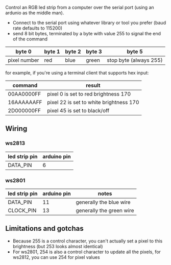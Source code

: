 Control an RGB led strip from a computer over the serial port (using an ardunio as the middle man).

* Connect to the serial port using whatever library or tool you prefer (baud rate defaults to 115200)
* send 8 bit bytes, terminated by a byte with value 255 to signal the end of the command 


| byte 0        | byte 1 | byte 2 | byte 3 | byte 5                 |
| ------------- | ------ | ------ | ------ | ---------------------- |
| pixel number  | red    | blue   |  green | stop byte (always 255) |


for example, if you're using a terminal client that supports hex input:

| command     | result                                  | 
| ----------- | ------                                  |
| 00AA0000FF  | pixel 0 is set to red brightness 170    |
| 16AAAAAAFF  | pixel 22 is set to white brightness 170 |
| 2D000000FF  | pixel 45 is set to black/off            |

## Wiring

### ws2813

| led strip pin | arduino pin | 
| -----------   | ------------|
| DATA_PIN      | 6           |


### ws2801
| led strip pin | arduino pin |                    notes | 
| ------------- | ------------|--------------------------|
| DATA_PIN      | 11          | generally the blue wire  |
| CLOCK_PIN     | 13          | generally the green wire |


## Limitations and gotchas

* Because 255 is a control character, you can't actually set a pixel to this brightness (but 253 looks almost identical)
* For ws2801, 254 is also a control character to update all the pixels, for ws2812, you can use 254 for pixel values
